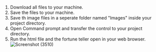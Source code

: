 1. Download all files to your machine.
2. Save the files to your machine.
3. Save th image files in a seperate folder named "Images" inside your project directory.
4. Open Command prompt and transfer the control to your project directory.
5. Run the html file and the fortune teller open in your web browser.
![Screenshot (3510)](https://github.com/user-attachments/assets/425d4d0a-9dc9-4052-97ae-6b1ba27c91f9)
